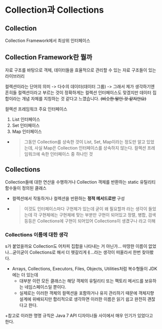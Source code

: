 # Collection과 Collections
## Collection

Collection Framework에서 최상위 인터페이스

## Collection Framework란 뭘까

자료 구조를 바탕으로 객체, 데이터들을 효율적으로 관리할 수 있는 자료 구조들이 있는 라이브러리

컬렉션이라는 단어의 의미 -> 다수의 데이터(데이터 그룹)
-> 그래서 제가 생각하기엔 흔히들 컬렉션이라고 부르는 것이 정확하게는 컬렉션 인터페이스도 맞겠지만 데이터 집합이라는 개념 자체를 지칭하는 것 같다고 느꼈습니다. ~~(비슷한 말인 것 같지만요)~~

컬렉션 프레임워크 주요 인터페이스

1. List 인터페이스
2. Set 인터페이스
3. Map 인터페이스
- > 그동안 Collection를 상속한 것이 List, Set, Map이라는 정도만 알고 있었는데, 사실 Map은 Collection 인터페이스를 상속하지 않는다. 컬렉션 프레임워크에 속한 인터페이스 중 하나인 것

## Collections

Collection들에 대한 연산을 수행하거나 Collection 객체를 반환하는 static 유틸리티 함수들이 정의된 클래스

- 컬렉션에서 작동하거나 컬렉션을 반환하는 **정적 메서드로만** 구성
- > 이것도 인터페이스마다 구현체가 있는데 굳이 왜 필요할까 라는 생각이 들었는데 각 구현체에는 구현체에 맞는 부분만 구현이 되어있고 정렬, 병합, 검색 등등은 Collections에 구현이 되어있어 Collections이 생겼구나 라고 이해

### Collections 이름에 대한 생각
s가 붙었을까요 Collection도 어차피 집합을 나타내는 거 아닌가... 마땅한 이름이 없었나...굳이굳이 Collections로 해서 더 헷갈리게ㅔ...라는 생각이 떠올라서 한번 찾아봤다.

+ Arrays, Collections, Executors, Files, Objects, Utilities처럼 복수형들이 JDK에는 더 있는데
  + 대부분 이런 모든 클래스는 해당 객체의 유틸리티 또는 팩토리 메서드를 보유하는 네임스페이스일 뿐이다.
  + 실제로는 이러한 객체의 컬렉션을 포함하거나 유지 관리하기 때문에 객체지향 설계에 위배되지만 합리적으로 생각하면 이러한 이름은 읽기 쉽고 완전히 괜찮다고 한다.

+참고로 이러한 명명 규칙은 Java 7 API 디자이너들 사이에서 매우 인기가 있었다고 한다.
